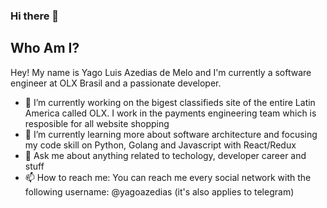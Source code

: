 ### Hi there 👋

## Who Am I?
Hey! My name is Yago Luis Azedias de Melo and I'm currently a software engineer at OLX Brasil and a passionate developer.

- 🔭 I’m currently working on the bigest classifieds site of the entire Latin America called OLX. I work in the payments engineering team which is resposible for all website shopping
- 🌱 I’m currently learning more about software architecture and focusing my code skill on Python, Golang and Javascript with React/Redux
- 💬 Ask me about anything related to techology, developer career and stuff
- 📫 How to reach me: You can reach me every social network with the following username: @yagoazedias (it's also applies to telegram)
